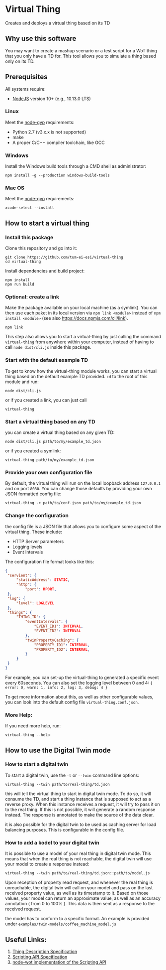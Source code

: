 # Virtual Thing

Creates and deploys a virtual thing based on its TD

## Why use this software
You may want to create a mashup scenario or a test script for a WoT thing that you only have a TD for. This tool allows you to simulate a thing based only on its TD.

## Prerequisites
All systems require:
* [NodeJS](https://nodejs.org/) version 10+ (e.g., 10.13.0 LTS)

### Linux
Meet the [node-gyp](https://github.com/nodejs/node-gyp#installation) requirements:
* Python 2.7 (v3.x.x is not supported)
* make
* A proper C/C++ compiler toolchain, like GCC

### Windows
Install the Windows build tools through a CMD shell as administrator:
```
npm install -g --production windows-build-tools
```

### Mac OS
Meet the [node-gyp](https://github.com/nodejs/node-gyp#installation) requirements:
```
xcode-select --install
```

## How to start a virtual thing
### Install this package
Clone this repository and go into it:
```
git clone https://github.com/tum-ei-esi/virtual-thing
cd virtual-thing
```
Install dependencies and build project:
```
npm install 
npm run build
```

### Optional: create a link
Make the package available on your local machine (as a symlink). You can then use each paket in its local version via `npm link <module>` instead of `npm install <module>` (see also https://docs.npmjs.com/cli/link).
```
npm link
```
This step also allows you to start a virtual-thing by just calling the command `virtual-thing` from anywhere within your computer, instead of having to call `node dist/cli.js` inside this package.

### Start with the default example TD
To get to know how the virtual-thing module works, you can start a virtual thing based on the default example TD provided.
`cd` to the root of this module and run:
```
node dist/cli.js
```
or if you created a link, you can just call
```
virtual-thing
```

### Start a virtual thing based on any TD
you can create a virtual thing based on any given TD:
```
node dist/cli.js path/to/my/example_td.json
```
or if you created a symlink:
```
virtual-thing path/to/my/example_td.json
```

### Provide your own configuration file
By default, the virtual thing will run on the local loopback address `127.0.0.1` and on port `8080`. You can change those defaults by providing your own JSON formatted config file:
```
virtual-thing -c path/to/conf.json path/to/my/example_td.json
```

### Change the configuration
the config file is a JSON file that allows you to configure some aspect of the virtual thing. These include: 
* HTTP Server parameters
* Logging levels
* Event Intervals

The configuration file format looks like this:
```JSON
{
 "servient": {
     "staticAddress": STATIC,
     "http": {
         "port": HPORT,
 },
 "log": {
     "level": LOGLEVEL
 },
 "things": {
     "THING_ID": {
         "eventIntervals": {
             "EVENT_ID1": INTERVAL,
             "EVENT_ID2": INTERVAL
         },
         "twinPropertyCaching": {
             "PROPERTY_ID1": INTERVAL,
             "PROPERTY_ID2": INTERVAL,
         }
     }
 }
}
```

For example, you can set-up the virtual-thing to generated a specific event every 60seconds. 
You can also set the logging level between 0 and 4:  `{ error: 0, warn: 1, info: 2, log: 3, debug: 4 }` 

To get more information about this, as well as other configurable values, you can look into the default config file `virtual-thing.conf.json`.

### More Help:
If you need more help, run:
```
virtual-thing --help
```
## How to use the Digital Twin mode
### How to start a digital twin
To start a digital twin, use the `-t` or `--twin` command line options:
```
virtual-thing --twin path/to/real-thing/td.json
```
this will tell the virtual thing to start in digital twin mode. To do so, it will consume the TD, and start a thing instance that is supposed to act as a reverse proxy. When this instance receives a request, it will try to pass it on to the real thing. If this is not possible, it will generate a random response instead. The response is annotated to make the source of the data clear.

it is also possible for the digital twin to be used as caching server for load balancing purposes. This is configurable in the config file.

### How to add a kodel to your digital twin
It is possible to use a model of your real thing in digital twin mode. This means that when the real thing is not reachable, the digital twin will use your model to create a response instead:
```
virtual-thing --twin path/to/real-thing/td.json::path/to/model.js
```

Upon reception of property read request, and whenever the real thing is unreachable, the digital twin will call on your model and pass on the last received property value, as well as its timestamp to it. Based on those values, your model can return an approximate value, as well as an accuracy annotation ( from 0 to 100% ). This data is then sent as a response to the received request.

the model has to conform to a specific format. An example is provided under `examples/twin-models/coffee_machine_model.js`

## Useful Links:
1. [Thing Description Specification](https://w3c.github.io/wot-thing-description/#thing)
2. [Scripting API Specification](https://w3c.github.io/wot-scripting-api/)
3. [node-wot implementation of the Scripting API](https://github.com/eclipse/thingweb.node-wot)